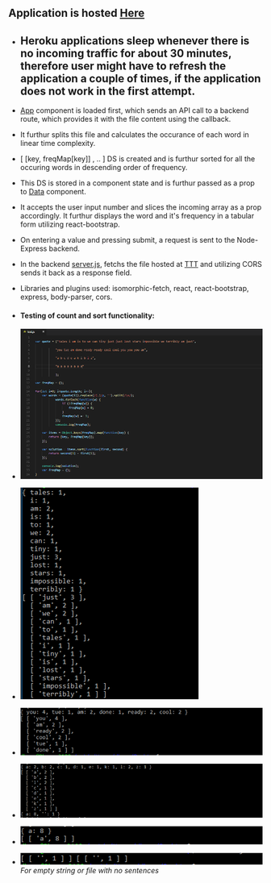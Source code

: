 
## Application is hosted [Here](https://wordsort.herokuapp.com/)
* ## Heroku applications sleep whenever there is no incoming traffic for about 30 minutes, therefore user might have to refresh the application a couple of times, if the application does not work in the first attempt.


* [App](https://github.com/falcon1996/tales/blob/master/words-app/src/App.js) component is loaded first, which sends an API call to a backend route, which provides it with the file content using the callback.

* It furthur splits this file and calculates the occurance of each word in linear time complexity.

* [ [key, freqMap[key]] , .. ] DS is created and is furthur sorted for all the occuring words in descending order of frequency.

* This DS is stored in a component state and is furthur passed as a prop to [Data](https://github.com/falcon1996/tales/blob/master/words-app/src/Input.js) component.

* It accepts the user input number and slices the incoming array as a prop accordingly. It furthur displays the word and it's frequency in a tabular form utilizing react-bootstrap.

* On entering a value and pressing submit, a request is sent to the Node-Express backend.

* In the backend [server.js](https://github.com/falcon1996/tales/blob/master/server.js), fetchs the file hosted at [TTT](http://terriblytinytales.com/test.txt) and utilizing CORS sends it back as a response field.

* Libraries and plugins used: isomorphic-fetch, react, react-bootstrap, express, body-parser, cors.


* #### Testing of count and sort functionality: 

*  ![Test image 1](https://github.com/falcon1996/tales/blob/master/test/test.PNG) 
*  ![Test image 2](https://github.com/falcon1996/tales/blob/master/test/1.PNG) 
*  ![Test image 3](https://github.com/falcon1996/tales/blob/master/test/2.PNG) 
*  ![Test image 4](https://github.com/falcon1996/tales/blob/master/test/3.PNG) 
*  ![Test image 5](https://github.com/falcon1996/tales/blob/master/test/4.PNG) 
*  ![Test image 5](https://github.com/falcon1996/tales/blob/master/test/5.PNG)*For empty string or file with no sentences*
